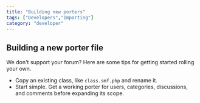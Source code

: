```yaml
---
title: "Building new porters"
tags: ["Developers","Importing"]
category: "developer"
---
```


## Building a new porter file

We don't support your forum? Here are some tips for getting started rolling your own.

* Copy an existing class, like `class.smf.php` and rename it.
* Start simple. Get a working porter for users, categories, discussions, and comments before expanding its scope.
